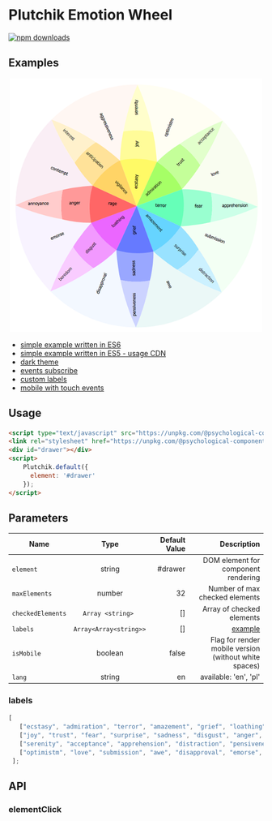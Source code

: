 # Plutchik Emotion Wheel

[![npm downloads](https://img.shields.io/npm/dt/@psychological-components/plutchik.svg?style=flat-square)](http://npm-stat.com/charts.html?package=@psychological-components/plutchik)


## Examples
<p align="center"> 
<a href="https://yv24vyl4rv.codesandbox.io"><img src="https://raw.githubusercontent.com/kwarpechowski/Components-for-psychological-research/master/packages/plutchik/sample.png" width="500"/></a>
</p>

* [simple example written in ES6](https://codesandbox.io/s/yj74986mvx)
* [simple example written in ES5 - usage CDN](https://codesandbox.io/s/yv24vyl4rv)
* [dark theme](https://codesandbox.io/s/vvz83o6j1l)
* [events subscribe](https://codesandbox.io/s/k0v0qlmz5r)
* [custom labels](https://codesandbox.io/s/p6rwpk0rm)
* [mobile with touch events](https://codesandbox.io/s/ml6zw30ox)

## Usage
```html
<script type="text/javascript" src="https://unpkg.com/@psychological-components/plutchik/umd/plutchik.js"></script>
<link rel="stylesheet" href="https://unpkg.com/@psychological-components/plutchik/lib/theme-core.css">
<div id="drawer"></div>
<script>
    Plutchik.default({
      element: '#drawer'
    });
</script>
```

## Parameters

| Name        | Type            | Default Value  | Description |
| ----------- |:---------------:| --------------:|------------:|
| `element`   | string  | #drawer | DOM element for component rendering |
| `maxElements`| number | 32 | Number of max checked elements |
| `checkedElements` |  ``Array <string> ``  | [] | Array of checked elements |
| `labels`    | ``Array<Array<string>> ``  | [] |  [example](#labels) |
| `isMobile`   | boolean  | false | Flag for render mobile version (without white spaces) |
| `lang` | string | en | available: 'en', 'pl'|


### labels<a name="labels"></a>
```javascript
[
   ["ecstasy", "admiration", "terror", "amazement", "grief", "loathing", "rage", "vigilance"],
   ["joy", "trust", "fear", "surprise", "sadness", "disgust", "anger", "anticipation"],
   ["serenity", "acceptance", "apprehension", "distraction", "pensiveness", "boredom", "annoyance", "interest"],
   ["optimistm", "love", "submission", "awe", "disapproval", "emorse", "contempt", "aggressiveness"]
 ];
```

## API
### elementClick
